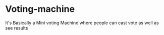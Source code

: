 # Voting-machine
It's Basically a Mini voting Machine where people can cast vote as well as see results 
